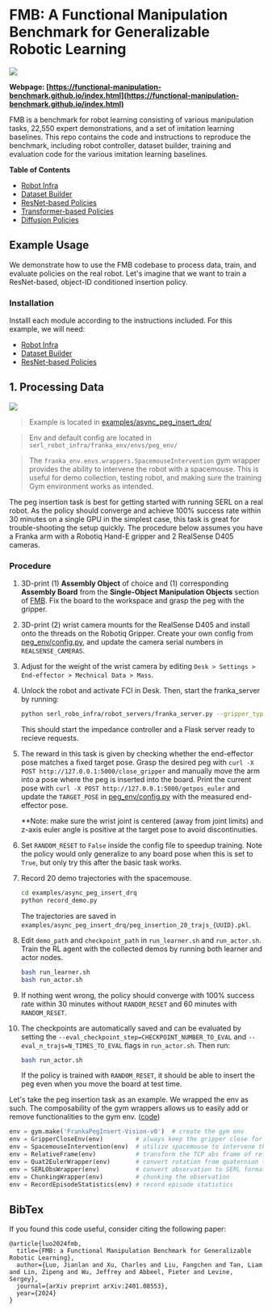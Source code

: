 # FMB: A Functional Manipulation Benchmark for Generalizable Robotic Learning

![](./docs/intro.gif)

**Webpage: [https://functional-manipulation-benchmark.github.io/index.html](https://functional-manipulation-benchmark.github.io/index.html)**


FMB is a benchmark for robot learning consisting of various manipulation tasks, 22,550 expert demonstrations, and a set of imitation learning baselines. This repo contains the code and instructions to reproduce the benchmark, including robot controller, dataset builder, training and evaluation code for the various imitation learning baselines. 

**Table of Contents**
- [Robot Infra](./robot_infra)
- [Dataset Builder](./fmb_dataset_builder/)
- [ResNet-based Policies](./ResNet/)
- [Transformer-based Policies](./Transformer/)
- [Diffusion Policies]()

## Example Usage

We demonstrate how to use the FMB codebase to process data, train, and evaluate policies on the real robot. Let's imagine that we want to train a ResNet-based, object-ID conditioned insertion policy.

### Installation
Installl each module according to the instructions included. For this example, we will need:
- [Robot Infra](./robot_infra)
- [Dataset Builder](./fmb_dataset_builder/)
- [ResNet-based Policies](./ResNet/)

## 1. Processing Data

![](./images/peg.png)

> Example is located in [examples/async_peg_insert_drq/](../examples/async_peg_insert_drq/)

> Env and default config are located in `serl_robot_infra/franka_env/envs/peg_env/`

> The `franka_env.envs.wrappers.SpacemouseIntervention` gym wrapper provides the ability to intervene the robot with a spacemouse. This is useful for demo collection, testing robot, and making sure the training Gym environment works as intended.

The peg insertion task is best for getting started with running SERL on a real robot. As the policy should converge and achieve 100% success rate within 30 minutes on a single GPU in the simplest case, this task is great for trouble-shooting the setup quickly. The procedure below assumes you have a Franka arm with a Robotiq Hand-E gripper and 2 RealSense D405 cameras.

### Procedure
1. 3D-print (1) **Assembly Object** of choice and (1) corresponding **Assembly Board** from the **Single-Object Manipulation Objects** section of [FMB](https://functional-manipulation-benchmark.github.io/files/index.html). Fix the board to the workspace and grasp the peg with the gripper.
2. 3D-print (2) wrist camera mounts for the RealSense D405 and install onto the threads on the Robotiq Gripper. Create your own config from [peg_env/config.py](../serl_robot_infra/franka_env/envs/peg_env/config.py), and update the camera serial numbers in `REALSENSE_CAMERAS`.
3. Adjust for the weight of the wrist camera by editing `Desk > Settings > End-effector > Mechnical Data > Mass`.
4. Unlock the robot and activate FCI in Desk. Then, start the franka_server by running:
    ```bash
    python serl_robo_infra/robot_servers/franka_server.py --gripper_type=<Robotiq|Franka|None> --robot_ip=<robot_IP> --gripper_ip=<[Optional] Robotiq_gripper_IP>
    ```
    This should start the impedance controller and a Flask server ready to recieve requests.
5. The reward in this task is given by checking whether the end-effector pose matches a fixed target pose. Grasp the desired peg with  `curl -X POST http://127.0.0.1:5000/close_gripper` and manually move the arm into a pose where the peg is inserted into the board. Print the current pose with `curl -X POST http://127.0.0.1:5000/getpos_euler` and update the `TARGET_POSE` in [peg_env/config.py](../serl_robot_infra/franka_env/envs/peg_env/config.py) with the measured end-effector pose.

    **Note: make sure the wrist joint is centered (away from joint limits) and z-axis euler angle is positive at the target pose to avoid discontinuities.

6. Set `RANDOM_RESET` to `False` inside the config file to speedup training. Note the policy would only generalize to any board pose when this is set to `True`, but only try this after the basic task works.
7. Record 20 demo trajectories with the spacemouse.
    ```bash
    cd examples/async_peg_insert_drq
    python record_demo.py
    ```
    The trajectories are saved in `examples/async_peg_insert_drq/peg_insertion_20_trajs_{UUID}.pkl`.
8. Edit `demo_path` and `checkpoint_path` in `run_learner.sh` and `run_actor.sh`. Train the RL agent with the collected demos by running both learner and actor nodes.
    ```bash
    bash run_learner.sh
    bash run_actor.sh
    ```
9. If nothing went wrong, the policy should converge with 100% success rate within 30 minutes without `RANDOM_RESET` and 60 minutes with `RANDOM_RESET`.
10. The checkpoints are automatically saved and can be evaluated by setting the `--eval_checkpoint_step=CHECKPOINT_NUMBER_TO_EVAL` and `--eval_n_trajs=N_TIMES_TO_EVAL` flags in `run_actor.sh`. Then run:
    ```bash
    bash run_actor.sh
    ```
    If the policy is trained with `RANDOM_RESET`, it should be able to insert the peg even when you move the board at test time.


Let's take the peg insertion task as an example. We wrapped the env as such. The composability of the gym wrappers allows us to easily add or remove functionalities to the gym env. ([code](../examples/async_peg_insert_drq/async_drq_randomized.py))

```python
env = gym.make('FrankaPegInsert-Vision-v0')  # create the gym env
env = GripperCloseEnv(env)         # always keep the gripper close for peg insertion
env = SpacemouseIntervention(env)  # utilize spacemouse to intervene the robot
env = RelativeFrame(env)           # transform the TCP abs frame of ref to relative frame
env = Quat2EulerWrapper(env)       # convert rotation from quaternion to euler
env = SERLObsWrapper(env)          # convert observation to SERL format
env = ChunkingWrapper(env)         # chunking the observation
env = RecordEpisodeStatistics(env) # record episode statistics
```


<!-- ## Dataset Builder
The complete FMB dataset is released in `.npy` at the [dataset page](https://functional-manipulation-benchmark.github.io/dataset/index.html). The `.npy` files can be filtered and converted into  -->
<!-- This code consists of three components:
1. [fmb_dataset_builder](./fmb_dataset_builder/): used to convert data into RLDS format
2. [ResNet](./ResNet/): used to train and eval fResNet+MLP policies
3. [Transformer](./Transformer/): used to trian and eval Transformer-based policies -->

## BibTex
If you found this code useful, consider citing the following paper:
```
@article{luo2024fmb,
  title={FMB: a Functional Manipulation Benchmark for Generalizable Robotic Learning},
  author={Luo, Jianlan and Xu, Charles and Liu, Fangchen and Tan, Liam and Lin, Zipeng and Wu, Jeffrey and Abbeel, Pieter and Levine, Sergey},
  journal={arXiv preprint arXiv:2401.08553},
  year={2024}
}
```